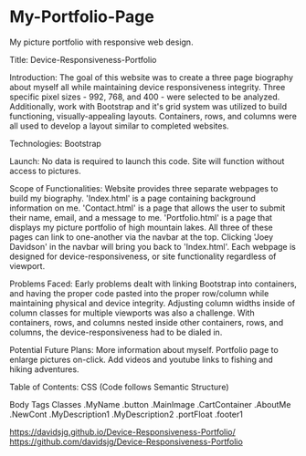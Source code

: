 # My-Portfolio-Page

My picture portfolio with responsive web design.

Title: Device-Responsiveness-Portfolio

Introduction: The goal of this website was to create a three page biography about myself all while maintaining device responsiveness integrity. Three specific pixel sizes - 992, 768, and 400 - were selected to be analyzed. Additionally, work with Bootstrap and it's grid system was utilized to build functioning, visually-appealing layouts. Containers, rows, and columns were all used to develop a layout similar to completed websites.

Technologies: Bootstrap

Launch: No data is required to launch this code. Site will function without access to pictures.

Scope of Functionalities: Website provides three separate webpages to build my biography. 'Index.html' is a page containing background information on me. 'Contact.html' is a page that allows the user to submit their name, email, and a message to me. 'Portfolio.html' is a page that displays my picture portfolio of high mountain lakes. All three of these pages can link to one-another via the navbar at the top. Clicking 'Joey Davidson' in the navbar will bring you back to 'Index.html'. Each webpage is designed for device-responsiveness, or site functionality regardless of viewport.

Problems Faced: Early problems dealt with linking Bootstrap into containers, and having the proper code pasted into the proper row/column while maintaining physical and device integrity. Adjusting column widths inside of column classes for multiple viewports was also a challenge. With containers, rows, and columns nested inside other containers, rows, and columns, the device-responsiveness had to be dialed in.

Potential Future Plans: More information about myself. Portfolio page to enlarge pictures on-click. Add videos and youtube links to fishing and hiking adventures.

Table of Contents: CSS (Code follows Semantic Structure)

Body
Tags
Classes
.MyName
.button
.MainImage
.CartContainer
.AboutMe
.NewCont
.MyDescription1
.MyDescription2
.portFloat
.footer1

https://davidsjg.github.io/Device-Responsiveness-Portfolio/
https://github.com/davidsjg/Device-Responsiveness-Portfolio
